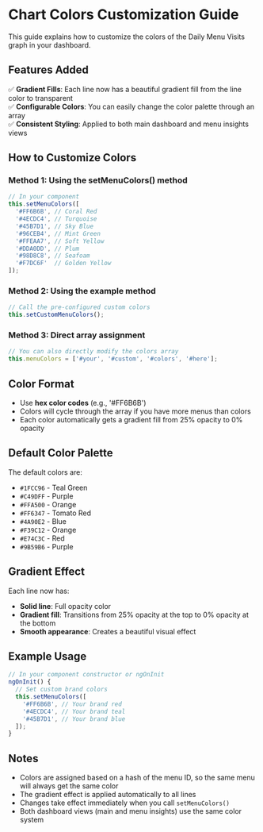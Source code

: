 # Chart Colors Customization Guide

This guide explains how to customize the colors of the Daily Menu Visits graph in your dashboard.

## Features Added

✅ **Gradient Fills**: Each line now has a beautiful gradient fill from the line color to transparent  
✅ **Configurable Colors**: You can easily change the color palette through an array  
✅ **Consistent Styling**: Applied to both main dashboard and menu insights views  

## How to Customize Colors

### Method 1: Using the setMenuColors() method

```typescript
// In your component
this.setMenuColors([
  '#FF6B6B', // Coral Red
  '#4ECDC4', // Turquoise  
  '#45B7D1', // Sky Blue
  '#96CEB4', // Mint Green
  '#FFEAA7', // Soft Yellow
  '#DDA0DD', // Plum
  '#98D8C8', // Seafoam
  '#F7DC6F'  // Golden Yellow
]);
```

### Method 2: Using the example method

```typescript
// Call the pre-configured custom colors
this.setCustomMenuColors();
```

### Method 3: Direct array assignment

```typescript
// You can also directly modify the colors array
this.menuColors = ['#your', '#custom', '#colors', '#here'];
```

## Color Format

- Use **hex color codes** (e.g., '#FF6B6B')
- Colors will cycle through the array if you have more menus than colors
- Each color automatically gets a gradient fill from 25% opacity to 0% opacity

## Default Color Palette

The default colors are:
- `#1FCC96` - Teal Green
- `#C49DFF` - Purple
- `#FFA500` - Orange
- `#FF6347` - Tomato Red
- `#4A90E2` - Blue
- `#F39C12` - Orange
- `#E74C3C` - Red
- `#9B59B6` - Purple

## Gradient Effect

Each line now has:
- **Solid line**: Full opacity color
- **Gradient fill**: Transitions from 25% opacity at the top to 0% opacity at the bottom
- **Smooth appearance**: Creates a beautiful visual effect

## Example Usage

```typescript
// In your component constructor or ngOnInit
ngOnInit() {
  // Set custom brand colors
  this.setMenuColors([
    '#FF6B6B', // Your brand red
    '#4ECDC4', // Your brand teal
    '#45B7D1', // Your brand blue
  ]);
}
```

## Notes

- Colors are assigned based on a hash of the menu ID, so the same menu will always get the same color
- The gradient effect is applied automatically to all lines
- Changes take effect immediately when you call `setMenuColors()`
- Both dashboard views (main and menu insights) use the same color system

